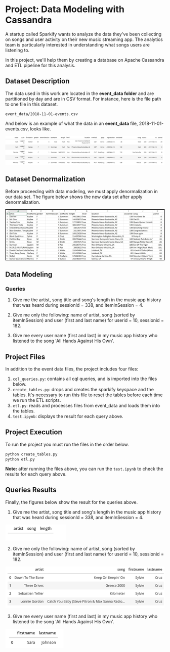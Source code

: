 # Project: Data Modeling with Cassandra

A startup called Sparkify wants to analyze the data they've been collecting on songs and user activity on their new music streaming app. 
The analytics team is particularly interested in understanding what songs users are listening to.

In this project, we'll help them by creating a database on Apache Cassandra and ETL pipeline for this analysis.

## Dataset Description
The data used in this work are located in the **event_data folder** and are partitioned by day and are in CSV format. 
For instance, here is the file path to one file in this dataset.

```
event_data/2018-11-01-events.csv
```

And below is an example of what the data in an **event_data** file, 2018-11-01-events.csv, looks like.

![event-datafile](images/image_event_datafile.jpg)

## Dataset Denormalization
Before proceeding with data modeling, we must apply denormalization in our data set. The figure below shows the new data set after apply denormalization.

![event-datafile](images/image_event_datafile_new.jpg)


## Data Modeling

### Queries

1. Give me the artist, song title and song's length in the music app history that was heard during sessionId = 338, and itemInSession = 4.

2. Give me only the following: name of artist, song (sorted by itemInSession) and user (first and last name) for userid = 10, sessionid = 182.

3. Give me every user name (first and last) in my music app history who listened to the song 'All Hands Against His Own'.


## Project Files
In addition to the event data files, the project includes four files:

1. `cql_queries.py`: contains all cql queries, and is imported into the files below.
2. `create_tables.py`: drops and creates the sparkify keyspace and the tables. It's necessary to run this file to reset the tables before each time we run the ETL scripts.
3. `etl.py`: reads and processes files from event_data and loads them into the tables.
4. `test.ipynb`: displays the result for each query above.


## Project Execution
To run the project you must run the files in the order below.

```
python create_tables.py
python etl.py
```

**Note:** after running the files above, you can run the `test.ipynb` to check the results for each query above.

## Queries Results
Finally, the figures below show the result for the queries above.

1. Give me the artist, song title and song's length in the music app history that was heard during sessionId = 338, and itemInSession = 4.

![query1-result](images/query1-result.png)

2. Give me only the following: name of artist, song (sorted by itemInSession) and user (first and last name) for userid = 10, sessionid = 182.

![query2-result](images/query2-result.png)

3. Give me every user name (first and last) in my music app history who listened to the song 'All Hands Against His Own'.

![query3-result](images/query3-result.png)





